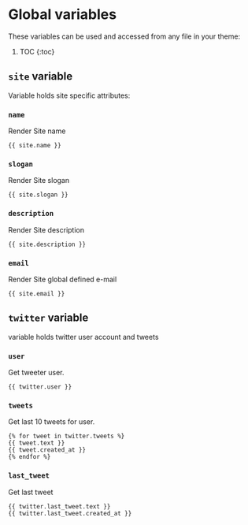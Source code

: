 # Global variables

These variables can be used and accessed from any file in your theme:

1. TOC
{:toc}

## `site` variable

Variable holds site specific attributes:

### `name`

Render Site name

~~~django
{{ site.name }}
~~~

### `slogan`

Render Site slogan

~~~django
{{ site.slogan }}
~~~

### `description`

Render Site description

~~~django
{{ site.description }}
~~~

### `email`

Render Site global defined e-mail

~~~django
{{ site.email }}
~~~

## `twitter` variable

variable holds twitter user account and tweets

### `user`

Get tweeter user.

~~~django
{{ twitter.user }}
~~~

### `tweets`

Get last 10 tweets for user.

~~~django
{% for tweet in twitter.tweets %}
{{ tweet.text }}
{{ tweet.created_at }}
{% endfor %}
~~~

### `last_tweet`

Get last tweet

~~~django
{{ twitter.last_tweet.text }}
{{ twitter.last_tweet.created_at }}
~~~
